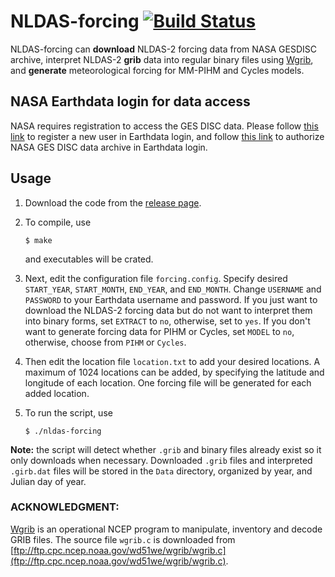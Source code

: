 # NLDAS-forcing [![Build Status](https://travis-ci.org/shiyuning/NLDAS-forcing.svg?branch=master)](https://travis-ci.org/shiyuning/NLDAS-forcing)

NLDAS-forcing can **download** NLDAS-2 forcing data from NASA GESDISC archive, interpret NLDAS-2 **grib** data into regular binary files using [Wgrib](ftp://ftp.cpc.ncep.noaa.gov/wd51we/wgrib/wgrib.c), and **generate** meteorological forcing for MM-PIHM and Cycles models.

## NASA Earthdata login for data access
NASA requires registration to access the GES DISC data.
Please follow [this link](https://wiki.earthdata.nasa.gov/display/EL/How+To+Register+With+Earthdata+Login) to register a new user in Earthdata login, and follow [this link](https://disc.gsfc.nasa.gov/registration/authorizing-gesdisc-data-access-in-earthdata_login) to authorize NASA GES DISC data archive in Earthdata login.

## Usage
1. Download the code from the [release page](https://github.com/shiyuning/NLDAS-forcing/releases).

2. To compile, use

   ```shell
   $ make
   ```

   and executables will be crated.

3. Next, edit the configuration file `forcing.config`.
   Specify desired `START_YEAR`, `START_MONTH`, `END_YEAR`, and `END_MONTH`.
   Change `USERNAME` and `PASSWORD` to your Earthdata username and password.
   If you just want to download the NLDAS-2 forcing data but do not want to interpret them into binary forms, set `EXTRACT` to `no`, otherwise, set to `yes`.
   If you don't want to generate forcing data for PIHM or Cycles, set `MODEL` to `no`, otherwise, choose from `PIHM` or `Cycles`.

4. Then edit the location file `location.txt` to add your desired locations.
   A maximum of 1024 locations can be added, by specifying the latitude and longitude of each location.
   One forcing file will be generated for each added location.

5. To run the script, use

   ```shell
   $ ./nldas-forcing
   ```

**Note:** the script will detect whether `.grib` and binary files already exist so it only downloads when necessary.
Downloaded `.grib` files and interpreted `.girb.dat` files will be stored in the `Data` directory, organized by year, and Julian day of year.

### ACKNOWLEDGMENT:
[Wgrib](http://www.cpc.ncep.noaa.gov/products/wesley/wgrib.html) is an operational NCEP program to manipulate, inventory and decode GRIB files.
The source file `wgrib.c` is downloaded from [ftp://ftp.cpc.ncep.noaa.gov/wd51we/wgrib/wgrib.c](ftp://ftp.cpc.ncep.noaa.gov/wd51we/wgrib/wgrib.c).
